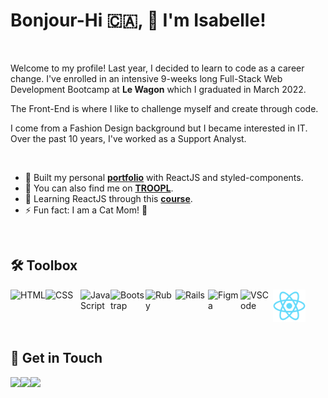 # Bonjour-Hi 🇨🇦󠁣󠁡󠁱, 👋 I'm Isabelle!

<br>

Welcome to my profile! Last year, I decided to learn to code as a career change. I've enrolled in an intensive 9-weeks long Full-Stack Web Development Bootcamp
at **Le Wagon** which I graduated in March 2022. 

The Front-End is where I like to challenge myself and create through code.

I come from a Fashion Design background but I became interested in IT. Over the past 10 years, I've worked as a Support Analyst.

<br>

- 🎨  Built my personal [**portfolio**](https://isabellevall.com) with ReactJS and styled-components.
- 💼  You can also find me on [**TROOPL**](https://troopl.com/isabellevallerand).
- 📒  Learning ReactJS through this [**course**](https://www.udemy.com/course/react-the-complete-guide-incl-redux).
- ⚡   Fun fact: I am a Cat Mom! 🐾

<br>


## 🛠️ Toolbox


<img align="left" alt="HTML" width="56px" src="https://cdn.jsdelivr.net/gh/devicons/devicon/icons/html5/html5-original-wordmark.svg" />
<img align="left" alt="CSS" width="56px" src="https://cdn.jsdelivr.net/gh/devicons/devicon/icons/css3/css3-original-wordmark.svg" />
<img align="left" alt="JavaScript" width="48px" src="https://cdn.jsdelivr.net/gh/devicons/devicon/icons/javascript/javascript-original.svg" />
<img align="left" alt="Bootstrap" width="56px" src="https://cdn.jsdelivr.net/gh/devicons/devicon/icons/bootstrap/bootstrap-original.svg" />
<img align="left" alt="Ruby" width="48px" src="https://cdn.jsdelivr.net/gh/devicons/devicon/icons/ruby/ruby-original.svg" />
<img align="left" alt="Rails" width="52px" src="https://cdn.jsdelivr.net/gh/devicons/devicon/icons/rails/rails-original-wordmark.svg" />
<img align="left" alt="Figma" width="52px" src="https://cdn.jsdelivr.net/gh/devicons/devicon/icons/figma/figma-original.svg" />
<img align="left" alt="VSCode" width="52px" src="https://cdn.jsdelivr.net/gh/devicons/devicon/icons/vscode/vscode-original.svg" />
<img align="left" alt="ReactJS" width="52px" src="https://github.com/devicons/devicon/blob/v2.15.1/icons/react/react-original.svg" />


<br>
<br>
<br>
<br>


## 📇 Get in Touch


<a href="https://www.linkedin.com/in/isabelle-vallerand/">
  <img align="left" src="https://img.shields.io/badge/LinkedIn-0077B5?style=for-the-badge&logo=linkedin&logoColor=white" />
<a/>
<a href="https://medium.com/@isabelle.vall">
  <img align="left" src="https://img.shields.io/badge/Medium-12100E?style=for-the-badge&logo=medium&logoColor=white" />
<a/>
<a href="https://twitter.com/IzabelVall">
  <img align="left" src="https://img.shields.io/badge/Twitter-1DA1F2?style=for-the-badge&logo=twitter&logoColor=white" />
<a/>
  
 

          

          
          
          
          

